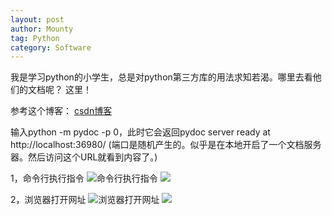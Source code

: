 ```yaml
---
layout: post
author: Mounty
tag: Python
category: Software
---
```

我是学习python的小学生，总是对python第三方库的用法求知若渴。哪里去看他们的文档呢？
这里！

参考这个博客： [csdn博客](https://blog.csdn.net/weixin_40894428/article/details/81745445)

输入python -m pydoc -p 0，此时它会返回pydoc server ready at http://localhost:36980/
(端口是随机产生的。似乎是在本地开启了一个文档服务器。然后访问这个URL就看到内容了。)

1，命令行执行指令
![命令行执行指令](/asset/image/PythonLocalDocSvr.png)
<img src="/asset/image/PythonLocalDocSvr.png">

2，浏览器打开网址
![浏览器打开网址](/asset/image/PythonLocalDocWeb.png)
<img src="/asset/image/PythonLocalDocWeb.png">